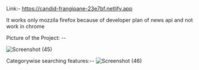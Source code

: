 Link:- https://candid-frangipane-23e7bf.netlify.app

It works only mozzila firefox because of developer plan of news api and not work in chrome

Picture of the Project: --

![Screenshot (45)](https://user-images.githubusercontent.com/91617575/233851050-9a00c5fc-eb99-460e-95c3-d25ddf9ac77d.png)

Categorywise searching features:--
![Screenshot (46)](https://user-images.githubusercontent.com/91617575/233851062-d064ecdc-9f28-47d3-8183-388a458f2cb8.png)
